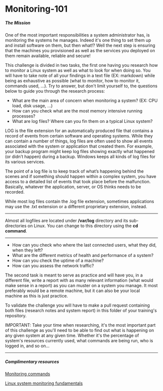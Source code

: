 # Monitoring-101

##### The Mission
One of the most important responsibilities a system administrator has, is monitoring the systems he manages. Indeed it's one thing to set them up and install software on them, but then what!? Well the next step is ensuring that the machines you provisioned as well as the services you deployed on them remain available, reliable and secure!

This challenge is divided in two tasks, the first one having you research how to monitor a Linux system as well as what to look for when doing so. You will have to take note of all your findings in a text file (EX: markdown) while being as exhaustive as possible (what to monitor, how to monitor it, commands used, ...). Try to answer, but don't limit yourself to, the questions below to guide you through the research process:

- What are the main area of concern when monitoring a system? (EX: CPU load, disk usage, ...)
- How can you check what are the most memory intensive running processes?
- What are log files? Where can you fin them on a typical Linux system?

LOG is the file extension for an automatically produced file that contains a record of events from certain software and operating systems. While they can contain a number of things, log files are often used to show all events associated with the system or application that created them. For example, your backup program might keep log files showing exactly what happened (or didn’t happen) during a backup. Windows keeps all kinds of log files for its various services.

The point of a log file is to keep track of what’s happening behind the scenes and if something should happen within a complex system, you have access to a detailed list of events that took place before the malfunction. Basically, whatever the application, server, or OS thinks needs to be recorded.

While most log files contain the .log file extension, sometimes applications may use the .txt extension or a different proprietary extension, instead.

----
Almost all logfiles are located under **/var/log** directory and its sub-directories on Linux. You can change to this directory using the **cd command**.

----
- How can you check who where the last connected users, what they did, when they left?
- What are the different metrics of health and performance of a system?
- How can you check the uptime of a machine?
- How can you assess the network traffic?

The second task is meant to serve as practice and will have you, in a different file, write a report with as many relevant information (what would make sense in a report) as you can muster on a system you manage. It most preferably would be a remote machine, but it can also be your local machine as this is just practice.

To validate the challenge you will have to make a pull request containing both files (research notes and system report) in this folder of your training's repository.

IMPORTANT: Take your time when researching, it's the most important part of this challenge as you'll need to be able to find out what is happening on any given system at any given time. Whether it's the percentage of system's resources currently used, what commands are being run, who is logged in, and so on...

-------------
##### Complimentary resources
[Monitoring commands](https://www.ubuntupit.com/most-comprehensive-list-of-linux-monitoring-tools-for-sysadmin/)

[Linux system monitoring fundamentals](https://www.linode.com/docs/guides/linux-system-monitoring-fundamentals/)
